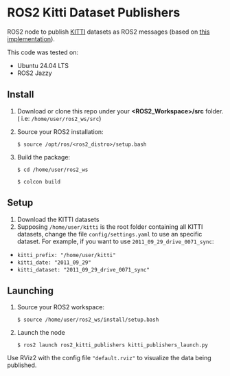 # ROS2 Kitti Dataset Publishers

ROS2 node to publish [KITTI](http://www.cvlibs.net/datasets/kitti/raw_data.php) datasets as ROS2 messages
(based on [this implementation](https://github.com/umtclskn/ros2_kitti_publishers)).

This code was tested on:

- Ubuntu 24.04 LTS
- ROS2 Jazzy

## __Install__

1. Download or clone this repo under your __<ROS2_Workspace>/src__ folder. ( i.e: `/home/user/ros2_ws/src`)
2. Source your ROS2 installation:
   
   `$ source /opt/ros/<ros2_distro>/setup.bash`

3. Build the package:
   
   `$ cd /home/user/ros2_ws`

   `$ colcon build`

## __Setup__

1. Download the KITTI datasets
2. Supposing `/home/user/kitti` is the root folder containing all KITTI datasets, change the file `config/settings.yaml` to use an specific dataset.
   For example, if you want to use `2011_09_29_drive_0071_sync`:

- `kitti_prefix: "/home/user/kitti"`
- `kitti_date: "2011_09_29"`
- `kitti_dataset: "2011_09_29_drive_0071_sync"`

## __Launching__

1. Source your ROS2 workspace:
   
   `$ source /home/user/ros2_ws/install/setup.bash`

2. Launch the node
   
   `$ ros2 launch ros2_kitti_publishers kitti_publishers_launch.py`

Use RViz2 with the config file `"default.rviz"` to visualize the data being published.
